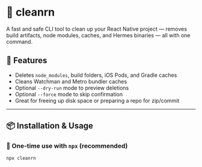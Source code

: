 # 🧼 cleanrn

A fast and safe CLI tool to clean up your React Native project — removes build artifacts, node modules, caches, and Hermes binaries — all with one command.

## 🚀 Features

- Deletes `node_modules`, build folders, iOS Pods, and Gradle caches
- Cleans Watchman and Metro bundler caches
- Optional `--dry-run` mode to preview deletions
- Optional `--force` mode to skip confirmation
- Great for freeing up disk space or preparing a repo for zip/commit

---

## 📦 Installation & Usage

### 🔹 One-time use with `npx` (recommended)
```bash
npx cleanrn
